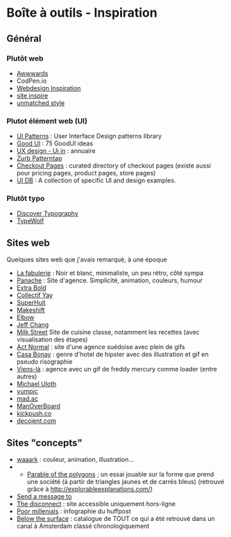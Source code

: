 # Boîte à outils - Inspiration

## Général

### Plutôt web

- [Awwwards](http://www.awwwards.com/)
- CodPen.io
- [Webdesign Inspiration](http://www.webdesign-inspiration.com/)
- [site inspire](https://www.siteinspire.com/)
- [unmatched style](http://unmatchedstyle.com/gallery)

### Plutot élément web (UI)

- [UI Patterns](http://ui-patterns.com/) : User Interface Design patterns library
- [Good UI](http://www.goodui.org/) : 75 GoodUI ideas
- [UX design - Ui in](https://uxdesign.cc/ui-inspiration-b019453058d7#.vzz3m9qyw) : annuaire
- [Zurb Patterntap](http://zurb.com/patterntap)
- [Checkout Pages](http://www.checkoutpages.xyz/) : curated directory of checkout pages (existe aussi pour pricing pages, product pages, store pages)
- [UI DB](http://uidb.io/) : A collection of specific UI and design examples.

### Plutôt typo

- [Discover Typography](http://discover.typography.com/)
- [TypeWolf](https://www.typewolf.com/)

## Sites web

Quelques sites web que j'avais remarqué, à une époque

- [La fabulerie](http://lafabulerie.com/) : Noir et blanc, minimaliste, un peu rétro, côté sympa
- [Panache](https://panache.fr/) : Site d'agence. Simplicité, animation, couleurs, humour
- [Extra Bold](http://www.extra-bold.net/references/)
- [Collectif Yay](http://www.collectif-yay.com/)
- [SuperHuit](http://superhuit.ch/)
- [Makeshift](http://mkshft.org/)
- [Elbow](http://elbowsydney.com.au/contact-us/)
- [Jeff Chang](http://jeffchang.net/)
- [Milk Street](http://recipes.177milkstreet.com/) Site de cuisine classe, notamment les recettes (avec visualisation des étapes)
- [Act Normal](http://actnormal.co/) : site d'une agence suédoise avec plein de gifs
- [Casa Bonay](http://casabonay.com/) : genre d'hotel de hipster avec des illustration et gif en pseudo risographie
- [Viens-là](http://www.viens-la.com/) : agence avec un gif de freddy mercury comme loader (entre autres)
- [Michael Uloth](https://www.michaeluloth.com/)
- [yumpic](http://yumpic.co)
- [mad.ac](https://www.mad.ac/)
- [ManOverBoard](https://manoverboard.com)
- [kickpush.co](https://kickpush.co)
- [decojent.com](https://www.decojent.com/)

## Sites "concepts"

- [waaark](http://waaark.com/fr/) : couleur, animation, illustration...
- - [Parable of the polygons](http://ncase.me/polygons/) ; un essai jouable sur la forme que prend une société (à partir de triangles jaunes et de carrés bleus) (retrouvé grâce à http://explorableexplanations.com/)
- [Send a message to](http://sendamessage.to/)
- [The disconnect](https://thedisconnect.co/one/) : site accessible uniquement hors-ligne
- [Poor millenials](http://highline.huffingtonpost.com/articles/en/poor-millennials/) : infographie du huffpost
- [Below the surface](https://belowthesurface.amsterdam/en/vondsten) : catalogue de TOUT ce qui a été retrouvé dans un canal à Amsterdam classé chronologiquement
